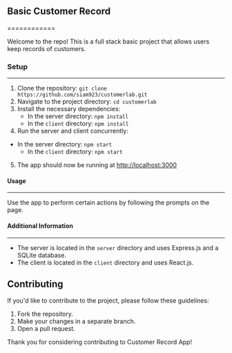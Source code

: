 ## Basic Customer Record

============

Welcome to the repo! This is a full stack basic project that allows users keep records of customers.

### Setup

---

1.  Clone the repository: `git clone https://github.com/siam923/customerlab.git`
2.  Navigate to the project directory: `cd customerlab`
3.  Install the necessary dependencies:
    - In the server directory: `npm install`
    - In the `client` directory: `npm install`
4.  Run the server and client concurrently:

- In the server directory: `npm start`
  - In the `client` directory: `npm start`

5.  The app should now be running at [http://localhost:3000](http://localhost:3000/)

#### Usage

---

Use the app to perform certain actions by following the prompts on the page.

#### Additional Information

---

- The server is located in the `server` directory and uses Express.js and a SQLite database.
- The client is located in the `client` directory and uses React.js.

## Contributing

If you'd like to contribute to the project, please follow these guidelines:

1.  Fork the repository.
2.  Make your changes in a separate branch.
3.  Open a pull request.

Thank you for considering contributing to Customer Record App!
